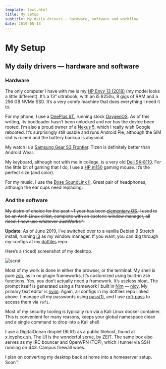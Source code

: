 ```yaml
---
template: text.html
title: My Setup
subtitle: My daily drivers — hardware, software and workflow
date: 2019-05-13
---
```


# My Setup
## My daily drivers — hardware and software

### Hardware

The only computer I have with me is my [HP Envy 13 (2018)](https://store.hp.com/us/en/mdp/laptops/envy-13) (my model looks a little different). It’s a 13” ultrabook, with an i5 8250u,
8 gigs of RAM and a 256 GB NVMe SSD. It’s a very comfy machine that does everything I need it to.

For my phone, I use a [OnePlus 6T](https://www.oneplus.in/6t), running stock [OxygenOS](https://www.oneplus.in/oxygenos). As of this writing, its bootloader hasn’t been unlocked and nor has the device been rooted.
I’m also a proud owner of a [Nexus 5](https://en.wikipedia.org/wiki/Nexus_5), which I really wish Google rebooted. It’s surprisingly still usable and runs Android Pie, although the SIM slot is ruined and the battery backup is abysmal.

My watch is a [Samsung Gear S3 Frontier](https://www.samsung.com/in/wearables/gear-s3-frontier-r760/). Tizen is definitely better than Android Wear.

My keyboard, although not with me in college, is a very old [Dell SK-8110](https://www.amazon.com/Dell-Keyboard-Model-SK-8110-Interface/dp/B00366HMMO). 
For the little bit of gaming that I do, I use a [HP m150](https://www.hpshopping.in/hp-m150-gaming-mouse-3dr63pa.html) gaming mouse. It’s the perfect size (and color).

For my music, I use the [Bose SoundLink II](https://www.boseindia.com/en_in/products/headphones/over_ear_headphones/soundlink-around-ear-wireless-headphones-ii.html). 
Great pair of headphones, although the ear cups need replacing.

### And the software

<del>My distro of choice for the past ~1 year has been [elementary OS](https://elementary.io). I used to be an Arch Linux elitist, complete with an esoteric
window manager, all riced. I now use whatever JustWorks™.</del>

**Update**: As of June 2019, I've switched over to a vanilla Debian 9 Stretch install,
running [i3](https://i3wm.org) as my window manager. If you want, you can dig through my configs at my [dotfiles](https://github.com/icyphox/dotfiles) repo. 

Here’s a (riced) screenshot of my desktop. 

![scrot](https://i.redd.it/jk574gworp331.png)

Most of my work is done in either the browser, or the terminal.
My shell is pure [zsh](http://www.zsh.org), as in no plugin frameworks. It’s customized using built-in zsh functions. Yes, you don’t actually need
a framework. It’s useless bloat. The prompt itself is generated using a framework I built in [Nim](https://nim-lang.org) — [nicy](https://github.com/icyphox/nicy).
My primary text editor is [nvim](https://neovim.org). Again, all configs in my dotfiles repo linked above.
I manage all my passwords using [pass(1)](https://passwordstore.org), and I use [rofi-pass](https://github.com/carnager/rofi-pass) to access them via `rofi`.

Most of my security tooling is typically run via a Kali Linux docker container. This is convenient for many reasons, keeps your global namespace
clean and a single command to drop into a Kali shell.

I use a DigitalOcean droplet (BLR1) as a public filehost, found at [x.icyphox.sh](https://x.icyphox.sh). The UI is the wonderful [serve](https://github.com/zeit/serve), by [ZEIT](https://zeit.co).
The same box also serves as my IRC bouncer and OpenVPN (TCP), which I tunnel via SSH running on 443. Campus firewall woes. 

I plan on converting my desktop back at home into a homeserver setup. Soon™.
